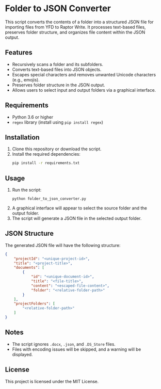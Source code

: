 # Folder to JSON Converter

This script converts the contents of a folder into a structured JSON file for importing files from YFD to Raptor Write. It processes text-based files, preserves folder structure, and organizes file content within the JSON output.

## Features
- Recursively scans a folder and its subfolders.
- Converts text-based files into JSON objects.
- Escapes special characters and removes unwanted Unicode characters (e.g., emojis).
- Preserves folder structure in the JSON output.
- Allows users to select input and output folders via a graphical interface.

## Requirements
- Python 3.6 or higher
- `regex` library (install using `pip install regex`)

## Installation
1. Clone this repository or download the script.
2. Install the required dependencies:
   ```bash
   pip install -r requirements.txt
   ```

## Usage
1. Run the script:
   ```bash
   python folder_to_json_converter.py
   ```
2. A graphical interface will appear to select the source folder and the output folder.
3. The script will generate a JSON file in the selected output folder.

## JSON Structure
The generated JSON file will have the following structure:
```json
{
    "projectId": "<unique-project-id>",
    "title": "<project-title>",
    "documents": [
        {
            "id": "<unique-document-id>",
            "title": "<file-title>",
            "content": "<escaped-file-content>",
            "folder": "<relative-folder-path>"
        }
    ],
    "projectFolders": [
        "<relative-folder-path>"
    ]
}
```

## Notes
- The script ignores `.docx`, `.json`, and `.DS_Store` files.
- Files with encoding issues will be skipped, and a warning will be displayed.

## License
This project is licensed under the MIT License.